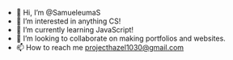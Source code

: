 - 👋 Hi, I’m @SamueleumaS
- 👀 I’m interested in anything CS!
- 🌱 I’m currently learning JavaScript!
- 💞️ I’m looking to collaborate on making portfolios and websites.
- 📫 How to reach me projecthazel1030@gmail.com

<!---
SamueleumaS/SamueleumaS is a ✨ special ✨ repository because its `README.md` (this file) appears on your GitHub profile.
You can click the Preview link to take a look at your changes.
--->
